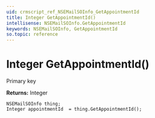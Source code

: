 ```yaml
---
uid: crmscript_ref_NSEMailSOInfo_GetAppointmentId
title: Integer GetAppointmentId()
intellisense: NSEMailSOInfo.GetAppointmentId
keywords: NSEMailSOInfo, GetAppointmentId
so.topic: reference
---
```


# Integer GetAppointmentId()

Primary key

**Returns:** Integer

```crmscript
NSEMailSOInfo thing;
Integer appointmentId  = thing.GetAppointmentId();
```

